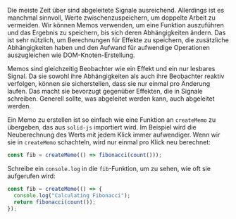 Die meiste Zeit über sind abgeleitete Signale ausreichend. Allerdings ist es manchmal sinnvoll, Werte zwischenzuspeichern, um doppelte Arbeit zu vermeiden. Wir können Memos verwenden, um eine Funktion auszuführen und das Ergebnis zu speichern, bis sich deren Abhängigkeiten ändern. Das ist sehr nützlich, um Berechnungen für Effekte zu speichern, die zusätzliche Abhängigkeiten haben und den Aufwand für aufwendige Operationen auszugleichen wie DOM-Knoten-Erstellung.

Memos sind gleichzeitig Beobachter wie ein Effekt und ein nur lesbares Signal. Da sie sowohl ihre Abhängigkeiten als auch ihre Beobachter reaktiv verfolgen, können sie sicherstellen, dass sie nur einmal pro Änderung laufen. Das macht sie bevorzugt gegenüber Effekten, die in Signale schreiben. Generell sollte, was abgeleitet werden kann, auch abgeleitet werden.

Ein Memo zu erstellen ist so einfach wie eine Funktion an `createMemo` zu übergeben, das aus `solid-js` importiert wird. Im Beispiel wird die Neuberechnung des Werts mit jedem Klick immer aufwendiger. Wenn wir sie in `createMemo` schachteln, wird nur einmal pro Klick neu berechnet:

```jsx
const fib = createMemo(() => fibonacci(count()));
```
Schreibe ein `console.log` in die `fib`-Funktion, um zu sehen, wie oft sie aufgerufen wird:
```jsx
const fib = createMemo(() => {
  console.log("Calculating Fibonacci");
  return fibonacci(count());
});
```
